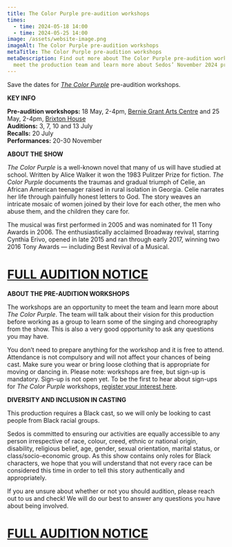 ```yaml
---
title: The Color Purple pre-audition workshops
times:
  - time: 2024-05-18 14:00
  - time: 2024-05-25 14:00
image: /assets/website-image.png
imageAlt: The Color Purple pre-audition workshops
metaTitle: The Color Purple pre-audition workshops
metaDescription: Find out more about The Color Purple pre-audition workshops –
  meet the production team and learn more about Sedos’ November 2024 production
---
```

Save the dates for *[The Color Purple](https://www.sedos.co.uk/shows/2024-the-color-purple)* pre-audition workshops.

**KEY INFO**

**Pre-audition workshops:** 18 May, 2-4pm, [Bernie Grant Arts Centre](https://www.berniegrantcentre.co.uk) and 25 May, 2-4pm, [Brixton House](https://brixtonhouse.co.uk)\
**Auditions:** 3, 7, 10 and 13 July\
**Recalls:** 20 July \
**Performances:** 20-30 November

**ABOUT THE SHOW**

*The Color Purple* is a well-known novel that many of us will have studied at school. Written by Alice Walker it won the 1983 Pulitzer Prize for fiction. *The Color Purple* documents the traumas and gradual triumph of Celie, an African American teenager raised in rural isolation in Georgia. Celie narrates her life through painfully honest letters to God. The story weaves an intricate mosaic of women joined by their love for each other, the men who abuse them, and the children they care for.

The musical was first performed in 2005 and was nominated for 11 Tony Awards in 2006. The enthusiastically acclaimed Broadway revival, starring Cynthia Erivo, opened in late 2015 and ran through early 2017, winning two 2016 Tony Awards — including Best Revival of a Musical.

# [FULL AUDITION NOTICE](https://docs.google.com/document/d/1hoKUWM5gLslZMpPgULZsT7pJmeAF_vr0pLGBlJbk690/edit)

**ABOUT THE PRE-AUDITION WORKSHOPS**

The workshops are an opportunity to meet the team and learn more about *The Color Purple*. The team will talk about their vision for this production before working as a group to learn some of the singing and choreography from the show. This is also a very good opportunity to ask any questions you may have.

You don’t need to prepare anything for the workshop and it is free to attend. Attendance is not compulsory and will not affect your chances of being cast. Make sure you wear or bring loose clothing that is appropriate for moving or dancing in. Please note: workshops are free, but sign-up is mandatory. Sign-up is not open yet. To be the first to hear about sign-ups for *The Color Purple* workshops, [register your interest here](https://docs.google.com/forms/d/e/1FAIpQLSercq4K4Zgq9G_Y6_i7qW6CXTJd3ahARNHke66Mv9ks7PLB4A/viewform).

**DIVERSITY AND INCLUSION IN CASTING**

This production requires a Black cast, so we will only be looking to cast people from Black racial groups.  

Sedos is committed to ensuring our activities are equally accessible to any person irrespective of race, colour, creed, ethnic or national origin, disability, religious belief, age, gender, sexual orientation, marital status, or class/socio-economic group. As this show contains only roles for Black characters, we hope that you will understand that not every race can be considered this time in order to tell this story authentically and appropriately. 

If you are unsure about whether or not you should audition, please reach out to us and check! We will do our best to answer any questions you have about being involved.

# [FULL AUDITION NOTICE](https://docs.google.com/document/d/1hoKUWM5gLslZMpPgULZsT7pJmeAF_vr0pLGBlJbk690/edit)